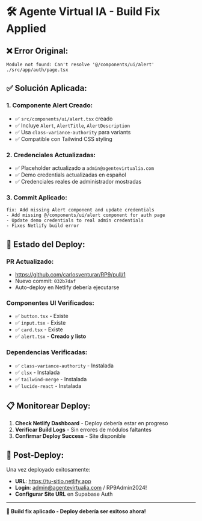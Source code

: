 # 🛠️ Agente Virtual IA - Build Fix Applied

## ❌ **Error Original:**
```
Module not found: Can't resolve '@/components/ui/alert'
./src/app/auth/page.tsx
```

## ✅ **Solución Aplicada:**

### 1. **Componente Alert Creado:**
- ✅ `src/components/ui/alert.tsx` creado
- ✅ Incluye `Alert`, `AlertTitle`, `AlertDescription`
- ✅ Usa `class-variance-authority` para variants
- ✅ Compatible con Tailwind CSS styling

### 2. **Credenciales Actualizadas:**
- ✅ Placeholder actualizado a `admin@agentevirtualia.com`
- ✅ Demo credentials actualizadas en español
- ✅ Credenciales reales de administrador mostradas

### 3. **Commit Aplicado:**
```
fix: Add missing Alert component and update credentials
- Add missing @/components/ui/alert component for auth page
- Update demo credentials to real admin credentials  
- Fixes Netlify build error
```

## 🚀 **Estado del Deploy:**

### **PR Actualizado:** 
- https://github.com/carlosventurar/RP9/pull/1
- Nuevo commit: `032b7daf`
- Auto-deploy en Netlify debería ejecutarse

### **Componentes UI Verificados:**
- ✅ `button.tsx` - Existe
- ✅ `input.tsx` - Existe  
- ✅ `card.tsx` - Existe
- ✅ `alert.tsx` - **Creado y listo**

### **Dependencias Verificadas:**
- ✅ `class-variance-authority` - Instalada
- ✅ `clsx` - Instalada
- ✅ `tailwind-merge` - Instalada
- ✅ `lucide-react` - Instalada

## 📋 **Monitorear Deploy:**

1. **Check Netlify Dashboard** - Deploy debería estar en progreso
2. **Verificar Build Logs** - Sin errores de módulos faltantes
3. **Confirmar Deploy Success** - Site disponible

## 🔐 **Post-Deploy:**
Una vez deployado exitosamente:
- **URL**: https://tu-sitio.netlify.app
- **Login**: admin@agentevirtualia.com / RP9Admin2024!
- **Configurar Site URL** en Supabase Auth

---

**🎯 Build fix aplicado - Deploy debería ser exitoso ahora!**